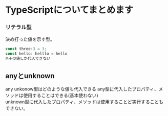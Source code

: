 # TypeScriptについてまとめます

### リテラル型
決め打った値を示す型。
```ts
const three:3 = 3;
const hello: helllo = hello
※その値しか代入できない
```

## anyとunknown
any unkonow型はどのような値も代入できる
any型に代入したプロパティ、メソッドは使用することはできる(基本使わない)<br>
unknown型に代入したプロパティ、メソッドは使用することど実行することもできない。
